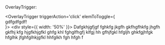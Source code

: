 OverlayTrigger:
    <div>
      <OverlayTrigger triggerAction='click' elemToToggle={<Tooltip position='bottom'> <div> gdfgdfgdf! </div> </Tooltip>}>
        <div style={{ width: '50%' }}>
          Dafgkhjgfjgf fghkfg jkgfh gkfhgfhkfg jhgfh gkfhj kfg
          hjgfkhjgfkl ghfg khl fghglfhgfj klfgj hh gfhjfgkl hfgljh
          ghkfgjhfgk hfglhk jfghfglhkjgfkl hhfglkh fgh hfgh f
        </div>
      </OverlayTrigger>
    </div>
